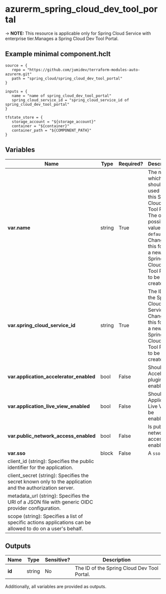# azurerm_spring_cloud_dev_tool_portal

-> **NOTE:** This resource is applicable only for Spring Cloud Service with enterprise tier.Manages a Spring Cloud Dev Tool Portal.

## Example minimal component.hclt

```hcl
source = {
   repo = "https://github.com/jumidev/terraform-modules-auto-azurerm.git" 
   path = "spring_cloud/spring_cloud_dev_tool_portal" 
}

inputs = {
   name = "name of spring_cloud_dev_tool_portal" 
   spring_cloud_service_id = "spring_cloud_service_id of spring_cloud_dev_tool_portal" 
}

tfstate_store = {
   storage_account = "${storage_account}" 
   container = "${container}" 
   container_path = "${COMPONENT_PATH}" 
}

```

## Variables

| Name | Type | Required? |  Description |
| ---- | ---- | --------- |  ----------- |
| **var.name** | string | True | The name which should be used for this Spring Cloud Dev Tool Portal. The only possible value is `default`. Changing this forces a new Spring Cloud Dev Tool Portal to be created. | 
| **var.spring_cloud_service_id** | string | True | The ID of the Spring Cloud Service. Changing this forces a new Spring Cloud Dev Tool Portal to be created. | 
| **var.application_accelerator_enabled** | bool | False | Should the Accelerator plugin be enabled? | 
| **var.application_live_view_enabled** | bool | False | Should the Application Live View be enabled? | 
| **var.public_network_access_enabled** | bool | False | Is public network access enabled? | 
| **var.sso** | block | False | A `sso` block. | | `sso` block structure: || 
|   client_id (string): Specifies the public identifier for the application. ||
|   client_secret (string): Specifies the secret known only to the application and the authorization server. ||
|   metadata_url (string): Specifies the URI of a JSON file with generic OIDC provider configuration. ||
|   scope (string): Specifies a list of specific actions applications can be allowed to do on a user's behalf. ||




## Outputs

| Name | Type | Sensitive? | Description |
| ---- | ---- | --------- | --------- |
| **id** | string | No  | The ID of the Spring Cloud Dev Tool Portal. | 

Additionally, all variables are provided as outputs.
